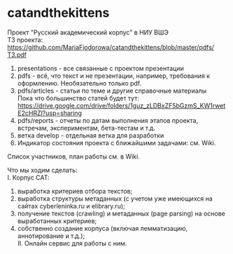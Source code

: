 # catandthekittens
Проект "Русский академический корпус" в НИУ ВШЭ  
ТЗ проекта: https://github.com/MariaFjodorowa/catandthekittens/blob/master/pdfs/ТЗ.pdf

1. presentations - все связанные с проектом презентации
2. pdfs - всё, что текст и не презентации, например, требования к оформлению. Необязательно только pdf.
3. pdfs/articles - статьи по теме и другие справочные материалы  
Пока что большинство статей будет тут: https://drive.google.com/drive/folders/1guz_zLDBxZF5bGzmS_KW1rwetE2cHRZl?usp=sharing
4. pdfs/reports -  отчеты по датам выполнения этапов проекта, встречам, экспериментам, бета-тестам и т.д.
5. ветка develop - отдельная ветка для разработки
6. Индикатор состояния проекта с ближайшими задачами: см. Wiki.

Список участников, план работы см. в Wiki.

Что мы ходим сделать:  
I. Корпус CAT:
  1. выработка критериев отбора текстов;
  2. выработка структуры метаданных (с учетом уже имеющихся на сайтах cyberleninka.ru и elibrary.ru);
  3. получение текстов (crawling) и метаданных (page parsing) на основе выработанных критериев;
  4. собственно создание корпуса (включая лемматизацию, аннотирование и т.д.);  
II. Онлайн сервис для работы с ним.
